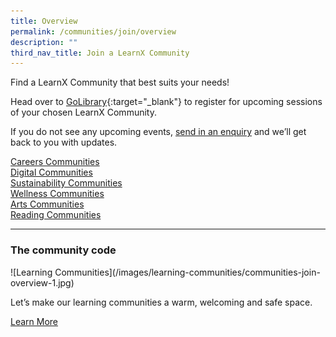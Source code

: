 ```yaml
---
title: Overview
permalink: /communities/join/overview
description: ""
third_nav_title: Join a LearnX Community
---
```

Find a LearnX Community that best suits your needs!

Head over to [GoLibrary](https://go.gov.sg/lcsessions){:target="_blank"} to register for upcoming sessions of your chosen LearnX Community. 

If you do not see any upcoming events, [send in an enquiry](mailto:enquiry@nlb.gov.sg) and we’ll get back to you with updates.

<div class="row is-multiline margin--top--lg">
  <div class="col is-half">
    <div class="clickbox is-careers" style="">
      <a href="/communities/join/careers-communities">
        <span>Careers Communities</span>
      </a>
    </div>
  </div>
  <div class="col is-half">
    <div class="clickbox is-digital">
      <a href="/communities/join/digital-communities">
        <span>Digital Communities</span>
      </a>
    </div>
  </div>
</div>

<div class="row is-multiline">
  <div class="col is-half">
    <div class="clickbox is-sustainability">
      <a href="/communities/join/sustainability-communities">
        <span>Sustainability Communities</span>
      </a>
    </div>
  </div>
  <div class="col is-half">
    <div class="clickbox is-wellness">
      <a href="/communities/join/wellness-communities">
        <span>Wellness Communities</span>
      </a>
    </div>
  </div>
</div>

<div class="row is-multiline">
  <div class="col is-half">
    <div class="clickbox is-arts">
      <a href="/communities/join/arts-communities">
        <span>Arts Communities</span>
      </a>
    </div>
  </div>
  <div class="col is-half">
    <div class="clickbox is-reading">
      <a href="/communities/join/reading-communities">
        <span>Reading Communities</span>
      </a>
    </div>
  </div>
</div>

<!--<div class="row is-multiline">
  <div class="col is-half">
    <div class="clickbox is-science">
      <a href="#">
        <span>Science Communities</span>
      </a>
    </div>
  </div>
  <div class="col is-half">
    <div class="clickbox is-singapore">
      <a href="#">
        <span>Singapore Communities</span>
      </a>
    </div>
  </div>
</div>-->

---
<h3 class="margin--top--none margin--bottom--lg"><b>The community code</b></h3>
![Learning Communities](/images/learning-communities/communities-join-overview-1.jpg)

Let’s make our learning communities a warm, welcoming and safe space.

<a href="/files/LEARNX%20Community%20Infographic.pdf" class="bp-button is-primary-outline is-uppercase">Learn More</a>

